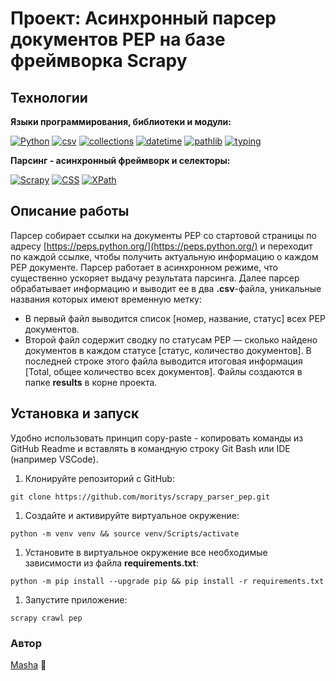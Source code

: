 # Проект: Асинхронный парсер документов PEP на базе фреймворка Scrapy

## Технологии

**Языки программирования, библиотеки и модули:**

[![Python](https://camo.githubusercontent.com/379083b338a68bfd9bd32310ef6977b5fa873b08f25c152445fa935f96e8d4fe/68747470733a2f2f696d672e736869656c64732e696f2f62616467652f707974686f6e2d332e37253230253743253230332e38253230253743253230332e39253230253743253230332e3130253230253743253230332e31312d626c75653f6c6f676f3d707974686f6e)](https://www.python.org/)  [![csv](https://camo.githubusercontent.com/e4cdc39d2b4b463ec3d2e5b3e3aba91b06e59e7701781dd3e387e2bcdc6c7b3f/68747470733a2f2f696d672e736869656c64732e696f2f62616467652f2d6373762d3436343634363f6c6f676f3d707974686f6e)](https://docs.python.org/3/library/csv.html)  [![collections](https://camo.githubusercontent.com/1ed320671d95188c056db15dd744ad654a6cdc718b918688896e1ec4303a510d/68747470733a2f2f696d672e736869656c64732e696f2f62616467652f2d636f6c6c656374696f6e732d3436343634363f6c6f676f3d707974686f6e)](https://docs.python.org/3/library/collections.html)  [![datetime](https://camo.githubusercontent.com/488e81e39f6ba3fd429ea6ae13986930ef4022d044b20f2889eddb1138a2f93f/68747470733a2f2f696d672e736869656c64732e696f2f62616467652f2d6461746574696d652d3436343634363f6c6f676f3d707974686f6e)](https://docs.python.org/3/library/datetime.html)  [![pathlib](https://camo.githubusercontent.com/fd0a6454ee005dc73ea7f634b37d1d02a0f74034997f4b3893953abe96f2b0ec/68747470733a2f2f696d672e736869656c64732e696f2f62616467652f2d706174686c69622d3436343634363f6c6f676f3d707974686f6e)](https://docs.python.org/3/library/pathlib.html)  [![typing](https://camo.githubusercontent.com/3c4d74331bd508f82b86be695faf9e4089c7033e8a169067bfdf9975970681b6/68747470733a2f2f696d672e736869656c64732e696f2f62616467652f2d747970696e672d3436343634363f6c6f676f3d507974686f6e)](https://docs.python.org/3/library/typing.html)

**Парсинг - асинхронный фреймворк и селекторы:**

[![Scrapy](https://camo.githubusercontent.com/e3637e48ab75ede9889b7478a3c4d70970cd8d86a61d4639f8686c44091fe1dc/68747470733a2f2f696d672e736869656c64732e696f2f62616467652f2d5363726170792d3436343634363f6c6f676f3d536372617079)](https://docs.scrapy.org/en/latest/)  [![CSS](https://camo.githubusercontent.com/4441d3e8a2b72db6bff2fd89f4086fd49aee4d006f19535b5b78c25bd5979d09/68747470733a2f2f696d672e736869656c64732e696f2f62616467652f2d4353535f73656c6563746f72732d3436343634363f6c6f676f3d435353)](https://docs.scrapy.org/en/latest/topics/selectors.html#extensions-to-css-selectors)  [![XPath](https://camo.githubusercontent.com/5b61b5a89a2c585394e1ef466eb84eff753e073a7bf45df869cdb8865decb5c7/68747470733a2f2f696d672e736869656c64732e696f2f62616467652f2d58506174685f73656c6563746f72732d3436343634363f6c6f676f3d5850617468)](https://docs.scrapy.org/en/latest/topics/selectors.html#working-with-xpaths)

## Описание работы

Парсер собирает ссылки на документы PEP со стартовой страницы по адресу  [https://peps.python.org/](https://peps.python.org/)  и переходит по каждой ссылке, чтобы получить актуальную информацию о каждом PEP документе. Парсер работает в асинхронном режиме, что существенно ускоряет выдачу результата парсинга. Далее парсер обрабатывает информацию и выводит ее в два  **.csv**-файла, уникальные названия которых имеют временную метку:

- В первый файл выводится список [номер, название, статус] всех PEP документов.
- Второй файл содержит сводку по статусам PEP — сколько найдено документов в каждом статусе [статус, количество документов]. В последней строке этого файла выводится итоговая информация [Total, общее количество всех документов]. Файлы создаются в папке  **results**  в корне проекта.

## Установка и запуск

Удобно использовать принцип copy-paste - копировать команды из GitHub Readme и вставлять в командную строку Git Bash или IDE (например VSCode).

1. Клонируйте репозиторий с GitHub:

`git clone https://github.com/moritys/scrapy_parser_pep.git`

1. Создайте и активируйте виртуальное окружение:

`python -m venv venv && source venv/Scripts/activate`

1. Установите в виртуальное окружение все необходимые зависимости из файла  **requirements.txt**:

`python -m pip install --upgrade pip && pip install -r requirements.txt`

1. Запустите приложение:

`scrapy crawl pep`

### Автор

[Masha](https://github.com/moritys) 🐌
